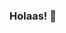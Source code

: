 ### Holaas! 👋

<!--
**Teo1997/Teo1997** is a ✨ _special_ ✨ repository because its `README.md` (this file) appears on your GitHub profile.

Here are some ideas to get you started:

Soy Ingeniero Informatico, con 2 años de experiencia en procesos ETL y business intelligent, actualmente estoy trabanado para Seguros Suramericana en el area de BI, me apaciona la tecnologia y siempre estoy aprendiendo cosas nuevas, espero algun dia convertirme en data sciencie.


- 🔭 Actualmente estoy trabajando en Seguros Suramericana.
- 🌱 Aprendo cada dia en Platzi 
- 📫 Me puedes encontrar en:
- 👨‍💻 Linkedin: https://www.linkedin.com/in/mateo-garcia-alvarez-4a453b1b2/
- 📸 Instagram: https://www.instagram.com/teo199710/?hl=es-la
- 👱‍♂️ Facebook: https://www.facebook.com/teo199710/
- 👌 Twitter: https://twitter.com/mateo199710

I am a Computer Engineer, with 2 years of experience in ETL and business intelligent processes, I am currently working for Seguros Suramericana in the BI area, I am passionate about technology and I am always learning new things, I hope one day to become a data science.


- 🔭 I am currently working at Seguros Suramericana.
- 🌱 I learn every day in Platzi
- 📫 You can find me at:
- 👨‍💻 Linkedin: https://www.linkedin.com/in/mateo-garcia-alvarez-4a453b1b2/
- 📸 Instagram: https://www.instagram.com/teo199710/?hl=es-la
- 👱‍♂️ Facebook: https://www.facebook.com/teo199710/
- 👌 Twitter: https://twitter.com/mateo199710

-->
